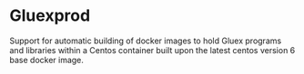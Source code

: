 # Gluexprod
Support for automatic building of docker images to hold Gluex programs and libraries
within a Centos container built upon the latest centos version 6 base docker image.
